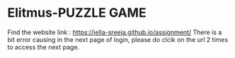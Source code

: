 # Elitmus-PUZZLE GAME
Find the website link : https://jella-sreeja.github.io/assignment/
There is a bit error causing in the next page of login, please do clcik on the url 2 times to access the next page.
